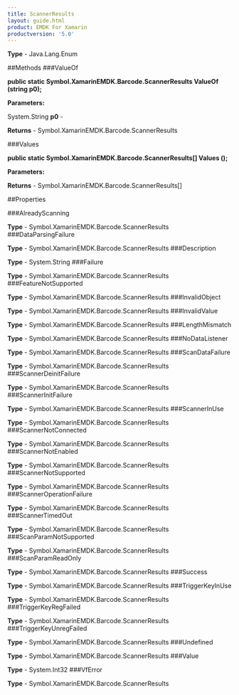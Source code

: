 ```yaml
---
title: ScannerResults
layout: guide.html
product: EMDK For Xamarin 
productversion: '5.0' 
---
```



**Type** - Java.Lang.Enum

##Methods
###ValueOf

**public static Symbol.XamarinEMDK.Barcode.ScannerResults ValueOf (string p0);**



**Parameters:**

System.String **p0**  - 

**Returns** - Symbol.XamarinEMDK.Barcode.ScannerResults

###Values

**public static Symbol.XamarinEMDK.Barcode.ScannerResults[] Values ();**



**Parameters:**

**Returns** - Symbol.XamarinEMDK.Barcode.ScannerResults[]

##Properties

###AlreadyScanning


**Type** - Symbol.XamarinEMDK.Barcode.ScannerResults
###DataParsingFailure


**Type** - Symbol.XamarinEMDK.Barcode.ScannerResults
###Description


**Type** - System.String
###Failure


**Type** - Symbol.XamarinEMDK.Barcode.ScannerResults
###FeatureNotSupported


**Type** - Symbol.XamarinEMDK.Barcode.ScannerResults
###InvalidObject


**Type** - Symbol.XamarinEMDK.Barcode.ScannerResults
###InvalidValue


**Type** - Symbol.XamarinEMDK.Barcode.ScannerResults
###LengthMismatch


**Type** - Symbol.XamarinEMDK.Barcode.ScannerResults
###NoDataListener


**Type** - Symbol.XamarinEMDK.Barcode.ScannerResults
###ScanDataFailure


**Type** - Symbol.XamarinEMDK.Barcode.ScannerResults
###ScannerDeinitFailure


**Type** - Symbol.XamarinEMDK.Barcode.ScannerResults
###ScannerInitFailure


**Type** - Symbol.XamarinEMDK.Barcode.ScannerResults
###ScannerInUse


**Type** - Symbol.XamarinEMDK.Barcode.ScannerResults
###ScannerNotConnected


**Type** - Symbol.XamarinEMDK.Barcode.ScannerResults
###ScannerNotEnabled


**Type** - Symbol.XamarinEMDK.Barcode.ScannerResults
###ScannerNotSupported


**Type** - Symbol.XamarinEMDK.Barcode.ScannerResults
###ScannerOperationFailure


**Type** - Symbol.XamarinEMDK.Barcode.ScannerResults
###ScannerTimedOut


**Type** - Symbol.XamarinEMDK.Barcode.ScannerResults
###ScanParamNotSupported


**Type** - Symbol.XamarinEMDK.Barcode.ScannerResults
###ScanParamReadOnly


**Type** - Symbol.XamarinEMDK.Barcode.ScannerResults
###Success


**Type** - Symbol.XamarinEMDK.Barcode.ScannerResults
###TriggerKeyInUse


**Type** - Symbol.XamarinEMDK.Barcode.ScannerResults
###TriggerKeyRegFailed


**Type** - Symbol.XamarinEMDK.Barcode.ScannerResults
###TriggerKeyUnregFailed


**Type** - Symbol.XamarinEMDK.Barcode.ScannerResults
###Undefined


**Type** - Symbol.XamarinEMDK.Barcode.ScannerResults
###Value


**Type** - System.Int32
###VfError


**Type** - Symbol.XamarinEMDK.Barcode.ScannerResults
